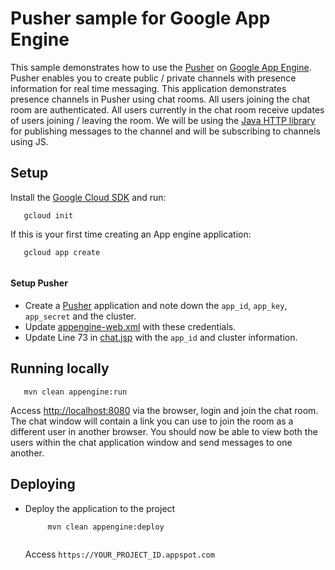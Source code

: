 # Pusher sample for Google App Engine

This sample demonstrates how to use the [Pusher][pusher] on [Google App
Engine][ae-docs].
Pusher enables you to create public / private channels with presence information for real time messaging.
This application demonstrates presence channels in Pusher using chat rooms.
All users joining the chat room are authenticated.
All users currently in the chat room receive updates of users joining / leaving the room.
We will be using the [Java HTTP library](https://github.com/pusher/pusher-http-java) for publishing messages to the channel
and will be subscribing to channels using JS.

[pusher]: https://pusher.com
[ae-docs]: https://cloud.google.com/appengine/docs/java/

## Setup

Install the [Google Cloud SDK](https://cloud.google.com/sdk/) and run:
```
   gcloud init
```
If this is your first time creating an App engine application:
```
   gcloud app create
   
```

#### Setup Pusher

- Create a [Pusher] application and note down the `app_id`, `app_key`, `app_secret` and the cluster.
- Update [appengine-web.xml](src/main/webapp/WEB-INF/appengine-web.xml) with these credentials.
- Update Line 73 in [chat.jsp](src/webapp/WEB-INF/view/chat.jsp) with the `app_id` and cluster information.


## Running locally

```
   mvn clean appengine:run
```

Access [http://localhost:8080](http://localhost:8080) via the browser, login and join the chat room.
The chat window will contain a link you can use to join the room as a different user in another browser.
You should now be able to view both the users within the chat application window and send messages to one another.

## Deploying

- Deploy the application to the project
  ```
       mvn clean appengine:deploy
      
  ```
  Access `https://YOUR_PROJECT_ID.appspot.com`
